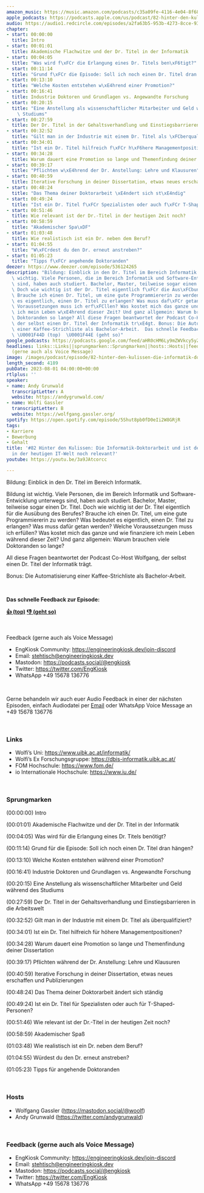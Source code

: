 ```yaml
---
amazon_music: https://music.amazon.com/podcasts/c35a09fe-4116-4e04-8f68-77d61b112e46/episodes/b2d33f38-c420-47b4-a882-fa939a091d07/engineering-kiosk-82-hinter-den-kulissen-die-informatik-doktorarbeit-und-ist-der-dr-titel-in-der-heutigen-it-welt-noch-relevant
apple_podcasts: https://podcasts.apple.com/us/podcast/82-hinter-den-kulissen-die-informatik-doktorarbeit/id1603082924?i=1000623008680&uo=4
audio: https://audio1.redcircle.com/episodes/a2fa63b5-953b-4273-8cce-93f5edb2fb0e/stream.mp3
chapter:
- start: 00:00:00
  title: Intro
- start: 00:01:01
  title: Akademische Flachwitze und der Dr. Titel in der Informatik
- start: 00:04:05
  title: "Was wird f\xFCr die Erlangung eines Dr. Titels ben\xF6tigt?"
- start: 00:11:14
  title: "Grund f\xFCr die Episode: Soll ich noch einen Dr. Titel dran h\xE4ngen?"
- start: 00:13:10
  title: "Welche Kosten entstehen w\xE4hrend einer Promotion?"
- start: 00:16:41
  title: Industrie Doktoren und Grundlagen vs. Angewandte Forschung
- start: 00:20:15
  title: "Eine Anstellung als wissenschaftlicher Mitarbeiter und Geld w\xE4hrend des\
    \ Studiums"
- start: 00:27:59
  title: Der Dr. Titel in der Gehaltsverhandlung und Einstiegsbarrieren in die Arbeitswelt
- start: 00:32:52
  title: "Gilt man in der Industrie mit einem Dr. Titel als \xFCberqualifiziert?"
- start: 00:34:01
  title: "Ist ein Dr. Titel hilfreich f\xFCr h\xF6here Managementpositionen?"
- start: 00:34:28
  title: Warum dauert eine Promotion so lange und Themenfindung deiner Dissertation
- start: 00:39:17
  title: "Pflichten w\xE4hrend der Dr. Anstellung: Lehre und Klausuren"
- start: 00:40:59
  title: Iterative Forschung in deiner Dissertation, etwas neues erschaffen und Publizierungen
- start: 00:48:24
  title: "Das Thema deiner Doktorarbeit \xE4ndert sich st\xE4ndig"
- start: 00:49:24
  title: "Ist ein Dr. Titel f\xFCr Spezialisten oder auch f\xFCr T-Shaped-Personen?"
- start: 00:51:46
  title: Wie relevant ist der Dr.-Titel in der heutigen Zeit noch?
- start: 00:58:59
  title: "Akademischer Spa\xDF"
- start: 01:03:48
  title: Wie realistisch ist ein Dr. neben dem Beruf?
- start: 01:04:55
  title: "W\xFCrdest du den Dr. erneut anstreben?"
- start: 01:05:23
  title: "Tipps f\xFCr angehende Doktoranden"
deezer: https://www.deezer.com/episode/536124265
description: "Bildung: Einblick in den Dr. Titel im Bereich Informatik. Bildung ist\
  \ wichtig. Viele Personen, die im Bereich Informatik und Software-Entwicklung unterwegs\
  \ sind, haben auch studiert. Bachelor, Master, teilweise sogar einen Dr. Titel.\
  \ Doch wie wichtig ist der Dr. Titel eigentlich f\xFCr die Aus\xFCbung des Berufes?\
  \ Brauche ich einen Dr. Titel, um eine gute Programmiererin zu werden? Was bedeutet\
  \ es eigentlich, einen Dr. Titel zu erlangen? Was muss daf\xFCr getan werden? Welche\
  \ Voraussetzungen muss ich erf\xFCllen? Was kostet mich das ganze und wie finanziere\
  \ ich mein Leben w\xE4hrend dieser Zeit? Und ganz allgemein: Warum brauchen viele\
  \ Doktoranden so lange? All diese Fragen beantwortet der Podcast Co-Host Wolfgang,\
  \ der selbst einen Dr. Titel der Informatik tr\xE4gt. Bonus: Die Automatisierung\
  \ einer Kaffee-Strichliste als Bachelor-Arbeit.  Das schnelle Feedback zur Episode:\
  \ \U0001F44D (top)  \U0001F44E (geht so)"
google_podcasts: https://podcasts.google.com/feed/aHR0cHM6Ly9mZWVkcy5yZWRjaXJjbGUuY29tLzBlY2ZkZmQ3LWZkYTEtNGMzZC05NTE1LTQ3NjcyN2Y5ZGY1ZQ/episode/M2FmZGYwYmMtZmQ4ZC00ZWY4LWFlMTgtMDM1NzdjMDQ2YWRi?sa=X&ved=2ahUKEwjekq2dmMyAAxXbqY4IHRVJCFsQkfYCegQIARAF
headlines: links::Links||sprungmarken::Sprungmarken||hosts::Hosts||feedback-gerne-auch-als-voice-message::Feedback
  (gerne auch als Voice Message)
image: /images/podcast/episode/82-hinter-den-kulissen-die-informatik-doktorarbeit-und-ist-der-dr-titel-in-der-heutigen-it-welt-noch-relevant.jpg
length_second: 4189
pubDate: 2023-08-01 04:00:00+00:00
rtlplus: ''
speaker:
- name: Andy Grunwald
  transcriptLetter: A
  website: https://andygrunwald.com/
- name: Wolfi Gassler
  transcriptLetter: B
  website: https://wolfgang.gassler.org/
spotify: https://open.spotify.com/episode/5Shut8pb0fD0eIi2W8GRjR
tags:
- Karriere
- Bewerbung
- Gehalt
title: '#82 Hinter den Kulissen: Die Informatik-Doktorarbeit und ist der Dr. Titel
  in der heutigen IT-Welt noch relevant?'
youtube: https://youtu.be/3a9JAtcorcc

---
```

<p>Bildung: Einblick in den Dr. Titel im Bereich Informatik.</p><p>Bildung ist wichtig. Viele Personen, die im Bereich Informatik und Software-Entwicklung unterwegs sind, haben auch studiert. Bachelor, Master, teilweise sogar einen Dr. Titel. Doch wie wichtig ist der Dr. Titel eigentlich für die Ausübung des Berufes? Brauche ich einen Dr. Titel, um eine gute Programmiererin zu werden? Was bedeutet es eigentlich, einen Dr. Titel zu erlangen? Was muss dafür getan werden? Welche Voraussetzungen muss ich erfüllen? Was kostet mich das ganze und wie finanziere ich mein Leben während dieser Zeit? Und ganz allgemein: Warum brauchen viele Doktoranden so lange?</p><p>All diese Fragen beantwortet der Podcast Co-Host Wolfgang, der selbst einen Dr. Titel der Informatik trägt.</p><p>Bonus: Die Automatisierung einer Kaffee-Strichliste als Bachelor-Arbeit.</p><p><br></p><p><strong>Das schnelle Feedback zur Episode:</strong></p><p><a href="https://api.openpodcast.dev/feedback/82/upvote" rel="nofollow"><strong>👍 (top)</strong></a><strong>  </strong><a href="https://api.openpodcast.dev/feedback/82/downvote" rel="nofollow"><strong>👎 (geht so)</strong></a></p><p><br></p><p>Feedback (gerne auch als Voice Message)</p><ul><li>EngKiosk Community: <a href="https://engineeringkiosk.dev/join-discord">https://engineeringkiosk.dev/join-discord</a> </li><li>Email: <a href="mailto:stehtisch@engineeringkiosk.dev" rel="nofollow">stehtisch@engineeringkiosk.dev</a></li><li>Mastodon: <a href="https://podcasts.social/@engkiosk" rel="nofollow">https://podcasts.social/@engkiosk</a></li><li>Twitter: <a href="https://twitter.com/EngKiosk" rel="nofollow">https://twitter.com/EngKiosk</a></li><li>WhatsApp +49 15678 136776</li></ul><p><br></p><p>Gerne behandeln wir auch euer Audio Feedback in einer der nächsten Episoden, einfach Audiodatei per <a href="https://engineeringkiosk.dev/kontakt/">Email</a> oder WhatsApp Voice Message an +49 15678 136776</p><p><br></p><h3 id="links">Links</h3><ul><li>Wolfi’s Uni: <a href="https://www.uibk.ac.at/informatik/" rel="nofollow">https://www.uibk.ac.at/informatik/</a> </li><li>Wolfi’s Ex Forschungsgruppe: <a href="https://dbis-informatik.uibk.ac.at/" rel="nofollow">https://dbis-informatik.uibk.ac.at/</a> </li><li>FOM Hochschule: <a href="https://www.fom.de/" rel="nofollow">https://www.fom.de/</a></li><li>io Internationale Hochschule: <a href="https://www.iu.de/" rel="nofollow">https://www.iu.de/</a></li></ul><p><br></p><h3 id="sprungmarken">Sprungmarken</h3><p>(00:00:00) Intro</p><p>(00:01:01) Akademische Flachwitze und der Dr. Titel in der Informatik</p><p>(00:04:05) Was wird für die Erlangung eines Dr. Titels benötigt?</p><p>(00:11:14) Grund für die Episode: Soll ich noch einen Dr. Titel dran hängen?</p><p>(00:13:10) Welche Kosten entstehen während einer Promotion?</p><p>(00:16:41) Industrie Doktoren und Grundlagen vs. Angewandte Forschung</p><p>(00:20:15) Eine Anstellung als wissenschaftlicher Mitarbeiter und Geld während des Studiums</p><p>(00:27:59) Der Dr. Titel in der Gehaltsverhandlung und Einstiegsbarrieren in die Arbeitswelt</p><p>(00:32:52) Gilt man in der Industrie mit einem Dr. Titel als überqualifiziert?</p><p>(00:34:01) Ist ein Dr. Titel hilfreich für höhere Managementpositionen?</p><p>(00:34:28) Warum dauert eine Promotion so lange und Themenfindung deiner Dissertation</p><p>(00:39:17) Pflichten während der Dr. Anstellung: Lehre und Klausuren</p><p>(00:40:59) Iterative Forschung in deiner Dissertation, etwas neues erschaffen und Publizierungen</p><p>(00:48:24) Das Thema deiner Doktorarbeit ändert sich ständig</p><p>(00:49:24) Ist ein Dr. Titel für Spezialisten oder auch für T-Shaped-Personen?</p><p>(00:51:46) Wie relevant ist der Dr.-Titel in der heutigen Zeit noch?</p><p>(00:58:59) Akademischer Spaß</p><p>(01:03:48) Wie realistisch ist ein Dr. neben dem Beruf?</p><p>(01:04:55) Würdest du den Dr. erneut anstreben?</p><p>(01:05:23) Tipps für angehende Doktoranden</p><p><br></p><h3 id="hosts">Hosts</h3><ul><li>Wolfgang Gassler (<a href="https://mastodon.social/@woolf" rel="nofollow">https://mastodon.social/@woolf</a>)</li><li>Andy Grunwald (<a href="https://twitter.com/andygrunwald" rel="nofollow">https://twitter.com/andygrunwald</a>)</li></ul><p><br></p><h3 id="feedback-gerne-auch-als-voice-message">Feedback (gerne auch als Voice Message)</h3><ul><li>EngKiosk Community: <a href="https://engineeringkiosk.dev/join-discord">https://engineeringkiosk.dev/join-discord</a> </li><li>Email: <a href="mailto:stehtisch@engineeringkiosk.dev" rel="nofollow">stehtisch@engineeringkiosk.dev</a></li><li>Mastodon: <a href="https://podcasts.social/@engkiosk" rel="nofollow">https://podcasts.social/@engkiosk</a></li><li>Twitter: <a href="https://twitter.com/EngKiosk" rel="nofollow">https://twitter.com/EngKiosk</a></li><li>WhatsApp +49 15678 136776</li></ul>
